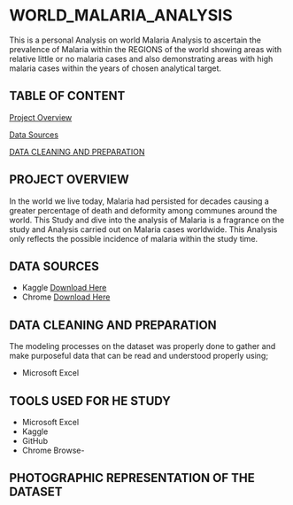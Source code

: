 # WORLD_MALARIA_ANALYSIS
This is a personal Analysis on world Malaria Analysis to ascertain the prevalence of Malaria within the REGIONS of the world showing areas with relative little or no malaria cases and also demonstrating areas with high malaria cases within the years of chosen analytical target.  

## TABLE OF CONTENT
[Project Overview](#Project-Overview)

[Data Sources](#Data-Sources)

[DATA CLEANING AND PREPARATION](DATA-CLEANING-AND-PREPARATION)


## PROJECT OVERVIEW
In the world we live today, Malaria had persisted for decades causing a greater percentage of death and deformity among communes around the world. This Study and dive into the analysis of Malaria is a fragrance on the study and Analysis carried out on Malaria cases worldwide. This Analysis only reflects the possible incidence of malaria within the study time.

## DATA SOURCES
- Kaggle [Download Here](https://www.kaggle.com)
- Chrome [Download Here](https://www.google.org)

## DATA CLEANING AND PREPARATION
The modeling processes on the dataset was properly done to gather and make purposeful data that can be read and understood properly using;
- Microsoft Excel

## TOOLS USED FOR HE STUDY
- Microsoft Excel
- Kaggle
- GitHub
- Chrome Browse-

## PHOTOGRAPHIC REPRESENTATION OF THE DATASET
